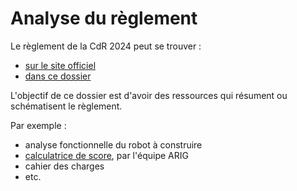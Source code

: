 # Analyse du règlement

Le règlement de la CdR 2024 peut se trouver :
- [sur le site officiel](https://www.coupederobotique.fr/edition-2024/le-concours/reglement-2024/)
- [dans ce dossier](./Eurobot2024_Rules_CUP_FR_FINAL.pdf)

L'objectif de ce dossier est d'avoir des ressources qui résument ou schématisent le règlement.

Par exemple :
- analyse fonctionnelle du robot à construire
- [calculatrice de score](https://cdr-score.netlify.app/#/2024), par l'équipe ARIG
- cahier des charges
- etc.

